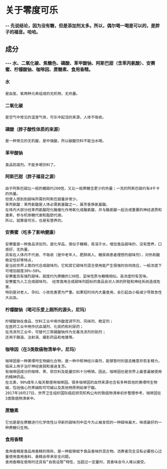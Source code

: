 # 关于零度可乐
#### -- 先说结论，因为没有糖，但是添加剂太多。所以，偶尔喝一喝是可以的，是胖子的福音。哈哈。

## 成分
#### --- 水、二氧化碳、焦糖色、磷酸、苯甲酸钠、阿斯巴甜（含苯丙氨酸）、安赛蜜、柠檬酸钠、咖啡因、蔗糖素、食用香精。

#### 水
```
是由氢、氧两种元素组成的无机物，无热量。  
```
#### 二氧化碳
```
是空气中常见的温室气体，可乐中起泡的来源，人体不吸收。  
```
#### 磷酸（胖子酸性体质的来源）
```
是一种常见的无机酸，是中强酸，所以碳酸饮料不能当水喝。  
```
#### 苯甲酸钠
```
食品防腐剂。不能多喝饮料了。
```
#### 阿斯巴甜（胖子福音之源）
```
由于阿斯巴甜比一般的糖甜约200倍，又比一般蔗糖含更少的热量；一克的阿斯巴甜约有4千卡的热量。  
但使人感到到甜味所需的阿斯巴甜量非常少。  
苯丙氨酸：苯丙氨酸是人体必需氨基酸之一，属芳香族氨基酸。  
在体内大部分经苯丙氨酸羟化酶催化作用氧化成酪氨酸，并与酪氨酸一起合成重要的神经递质和激素，参与机体糖代谢和脂肪代谢。  
所以，就算是可乐，也是有营养的。  
```
#### 安赛蜜（吃多了影响健康）
```
安赛蜜是一种食品添加剂，是化学品，类似于糖精，易溶于水，增加食品甜味的，没有营养，口感好，无热量，  
具有在人体内不代谢、不吸收（是中老年人、肥胖病人、糖尿病患者理想的甜味剂），对热和酸稳定性好等特点，  
是当前世界上第四代合成甜味剂。它和其它甜味剂混合使用能产生很强的协同效应，一般浓度下可增加甜度30%~50%。  
安赛蜜具有强烈甜味，甜度约为蔗糖的130倍，呈味性质与糖精相似。高浓度时有苦味。  
安赛蜜为人工合成甜味剂， 经常食用合成甜味剂超标的食品会对人体的肝脏和神经系统造成危害，   
特别是对老人、孕妇、小孩危害更为严重。如果短时间内大量食用，会引起血小板减少导致急性大出血。
```
#### 柠檬酸钠（喝可乐爱上厕所的源头，尼玛）
```
柠檬酸钠在食品、饮料工业中用作酸度调节剂、风味剂、稳定剂；  
在医药工业中用作抗血凝剂、化痰药和利尿药；  
在洗涤剂工业中，可替代三聚磷酸钠作为无毒洗涤剂的助剂；  
还用于酿造、注射液、摄影药品和电镀等。
```
#### 咖啡因（在3类致癌物清单中，尼玛）
```
咖啡因是一种黄嘌呤生物碱化合物，是一种中枢神经兴奋剂，能够暂时的驱走睡意并恢复精力，临床上用于治疗神经衰弱和昏迷复苏。  
有咖啡因成分的咖啡、茶、软饮料及能量饮料十分畅销，因此，咖啡因也是世界上最普遍被使用的精神药品。  
在北美，90%成年人每天都使用咖啡因。很多咖啡因的自然来源也含有多种其他的黄嘌呤生物碱，包括强心剂茶碱和可可碱以及其他物质例如单宁酸。  
2017年10月27日，世界卫生组织国际癌症研究机构公布的致癌物清单初步整理参考，咖啡因在3类致癌物清单中。  
```
#### 蔗糖素
```
它也是是在蔗糖进行化学改性以寻新的甜味剂中迄今为止被发现的一种甜味最大，味感最好的一种蔗糖衍生物。
```
#### 食用香精
```
食用香精是食品用香精的简称，是一种能够赋予食品香味的混合物。消费者完全没有必要担心过量使用食用香料、香精会带来安全问题。  
食用香精在使用时还具有“自我设限”特性，当超过一定量时，其香味会令人难以接受。
```